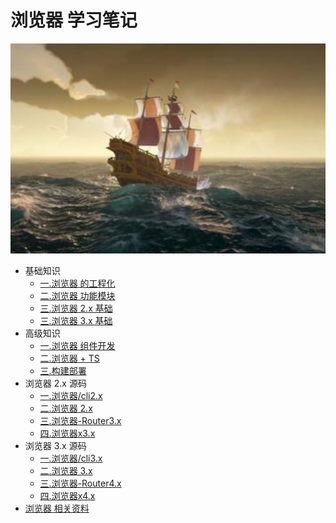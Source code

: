 # 浏览器 学习笔记

![一.浏览器 的工程化](./src/.vuepress/public/home.png)

- 基础知识
  - [一.浏览器 的工程化](https://zhoubichuan.github.io/web-chrome/base/engine/1.index.html)
  - [二.浏览器 功能模块](https://zhoubichuan.github.io/web-chrome/base/project/1.index.html)
  - [三.浏览器 2.x 基础](https://zhoubichuan.github.io/web-chrome/base/vue2.x/1.index.html)
  - [三.浏览器 3.x 基础](https://zhoubichuan.github.io/web-chrome/base/vue3.x/1.index.html)
- 高级知识
  - [一.浏览器 组件开发](https://zhoubichuan.github.io/web-chrome/senior/component/1.index.html)
  - [二.浏览器 + TS](https://zhoubichuan.github.io/web-chrome/senior/typescript/1.index.html)
  - [三.构建部署](https://zhoubichuan.github.io/web-chrome/senior/deploy/1.index.html)
- 浏览器 2.x 源码
  - [一.浏览器/cli2.x](https://zhoubichuan.github.io/web-chrome/source/plugins/1.index.html)
  - [二.浏览器 2.x](https://zhoubichuan.github.io/web-chrome/source/vue2.x/1.index.html)
  - [三.浏览器-Router3.x](https://zhoubichuan.github.io/web-chrome/source/vue-router3.x/1.index.html)
  - [四.浏览器x3.x](https://zhoubichuan.github.io/web-chrome/source/vuex3.x/1.index.html)
- 浏览器 3.x 源码
  - [一.浏览器/cli3.x](https://zhoubichuan.github.io/web-chrome/source/vue-cli3.x/1.index.html)
  - [二.浏览器 3.x](https://zhoubichuan.github.io/web-chrome/source/vue3.x/1.index.html)
  - [三.浏览器-Router4.x](https://zhoubichuan.github.io/web-chrome/source/vue-router4.x/1.index.html)
  - [四.浏览器x4.x](https://zhoubichuan.github.io/web-chrome/source/vuex4.x/1.index.html)
- [浏览器 相关资料](https://zhoubichuan.github.io/web-chrome/source/vuex4.x/1.index.html)

